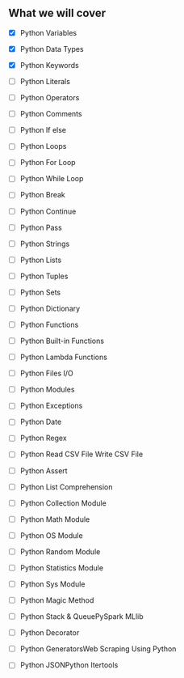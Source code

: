 ## What we will cover

- [x] Python Variables
- [x] Python Data Types
- [x] Python Keywords
- [ ] Python Literals
- [ ] Python Operators
- [ ] Python Comments
- [ ] Python If else
- [ ] Python Loops
- [ ] Python For Loop
- [ ] Python While Loop
- [ ] Python Break
- [ ] Python Continue
- [ ] Python Pass
- [ ] Python Strings
- [ ] Python Lists
- [ ] Python Tuples
- [ ] Python Sets
- [ ] Python Dictionary
- [ ] Python Functions
- [ ] Python Built-in Functions
- [ ] Python Lambda Functions
- [ ] Python Files I/O
- [ ] Python Modules
- [ ] Python Exceptions
- [ ] Python Date
- [ ] Python Regex
- [ ] Python Read CSV File 
Write CSV File
- [ ] Python Assert
- [ ] Python List Comprehension
- [ ] Python Collection Module
- [ ] Python Math Module
- [ ] Python OS Module
- [ ] Python Random Module
- [ ] Python Statistics Module
- [ ] Python Sys Module
- [ ] Python Magic Method
- [ ] Python Stack & QueuePySpark MLlib
- [ ] Python Decorator
- [ ] Python GeneratorsWeb Scraping Using Python
- [ ] Python JSONPython Itertools



